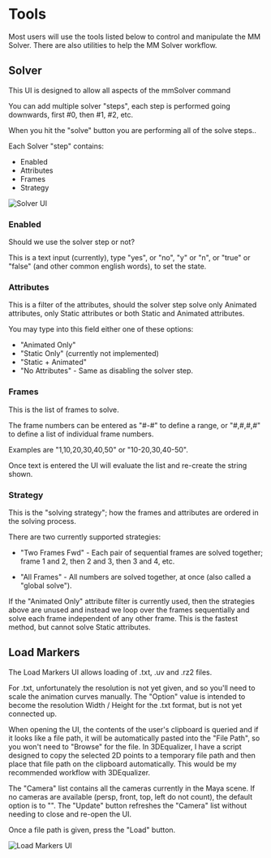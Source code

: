 # Tools

Most users will use the tools listed below to control and manipulate
the MM Solver. There are also utilities to help the MM Solver
workflow.

## Solver
This UI is designed to allow all aspects of the mmSolver command

You can add multiple solver "steps", each step is performed going
downwards, first #0, then #1, #2, etc.

When you hit the "solve" button you are performing all of the solve steps..

Each Solver "step" contains:

- Enabled
- Attributes
- Frames
- Strategy

![Solver UI](https://raw.githubusercontent.com/david-cattermole/mayaMatchMoveSolver/master/design/ui/mmSolver.png)

### Enabled

Should we use the solver step or not?

This is a text input (currently), type "yes", or "no", "y" or "n", or
"true" or "false" (and other common english words), to set the state.

### Attributes

This is a filter of the attributes, should the solver step solve only
Animated attributes, only Static attributes or both Static and
Animated attributes.

You may type into this field either one of these options:

- "Animated Only"
- "Static Only" (currently not implemented)
- "Static + Animated"
- "No Attributes" - Same as disabling the solver step.

### Frames

This is the list of frames to solve.

The frame numbers can be entered as "#-#" to define a range, or
"#,#,#,#" to define a list of individual frame numbers.

Examples are "1,10,20,30,40,50" or "10-20,30,40-50".

Once text is entered the UI will evaluate the list and re-create the
string shown.

### Strategy

This is the "solving strategy"; how the frames and attributes are
ordered in the solving process.

There are two currently supported strategies:

- "Two Frames Fwd" - Each pair of sequential frames are solved
  together; frame 1 and 2, then 2 and 3, then 3 and 4, etc.

- "All Frames" - All numbers are solved together, at once (also
   called a "global solve").

If the "Animated Only" attribute filter is currently used, then the
strategies above are unused and instead we loop over the frames
sequentially and solve each frame independent of any other frame.
This is the fastest method, but cannot solve Static attributes.


## Load Markers

The Load Markers UI allows loading of .txt, .uv and .rz2 files.

For .txt, unfortunately the resolution is not yet given, and so you'll
need to scale the animation curves manually. The "Option" value is
intended to become the resolution Width / Height for the .txt format,
but is not yet connected up.

When opening the UI, the contents of the user's clipboard is queried
and if it looks like a file path, it will be automatically pasted into
the "File Path", so you won't need to "Browse" for the file. In
3DEqualizer, I have a script designed to copy the selected 2D points
to a temporary file path and then place that file path on the
clipboard automatically. This would be my recommended workflow with
3DEqualizer.

The "Camera" list contains all the cameras currently in the Maya
scene. If no cameras are available (persp, front, top, left do not
count), the default option is to "<Create New Camera>". The "Update"
button refreshes the "Camera" list without needing to close and
re-open the UI.

Once a file path is given, press the "Load" button.

![Load Markers UI](https://raw.githubusercontent.com/david-cattermole/mayaMatchMoveSolver/master/design/ui/loadMarkers.png)
